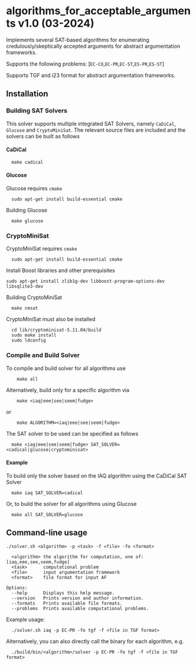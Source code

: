 # algorithms_for_acceptable_arguments v1.0 (03-2024)

Implements several SAT-based algorithms for enumerating credulously/skeptically accepted arguments for abstract argumentation frameworks.

Supports the following problems: [`EC-CO`,`EC-PR`,`EC-ST`,`ES-PR`,`ES-ST`]

Supports TGF and i23 format for abstract argumentation frameworks.


## Installation

### Building SAT Solvers
This solver supports multiple integrated SAT Solvers, namely `CaDiCal`, `Glucose` and `CryptoMiniSat`.
The relevant source files are included and the solvers can be built as follows

#### CaDiCal
```
  make cadical
```

#### Glucose
Glucose requires `cmake`
```
  sudo apt-get install build-essential cmake
```
Building Glucose
```
  make glucose
```

### CryptoMiniSat
CryptoMiniSat requires `cmake`
```
  sudo apt-get install build-essential cmake
```
Install Boost libraries and other prerequisites
```
sudo apt-get install zlib1g-dev libboost-program-options-dev libsqlite3-dev
```

Building CryptoMiniSat
```
  make cmsat
```

CryptoMiniSat must also be installed
```
  cd lib/cryptominisat-5.11.04/build
  sudo make install
  sudo ldconfig
```

### Compile and Build Solver
To compile and build solver for all algorithms use
```
    make all
```

Alternatively, build only for a specific algorithm via
```
    make <iaq|eee|see|seem|fudge>
```
or 
```
    make ALGORITHM=<iaq|eee|see|seem|fudge>
```

The SAT solver to be used can be specified as follows
```
  make <iaq|eee|see|seem|fudge> SAT_SOLVER=<cadical|glucose|cryptominisat>
```

#### Example
To build only the solver based on the IAQ algorithm using the CaDiCal SAT Solver
```
  make iaq SAT_SOLVER=cadical
```
Or, to build the solver for all algorithms using Glucose
```
  make all SAT_SOLVER=glucose
```

## Command-line usage

```
./solver.sh <algorithm> -p <task> -f <file> -fo <format>
  
  <algorithm> the algorithm for computation, one of: [iaq,eee,see,seem,fudge]
  <task>      computational problem
  <file>      input argumentation framework
  <format>    file format for input AF

Options:
  --help      Displays this help message.
  --version   Prints version and author information.
  --formats   Prints available file formats.
  --problems  Prints available computational problems.
```

Example usage:
```
  ./solver.sh iaq -p EC-PR -fo tgf -f <file in TGF format>
```

Alternatively, you can also directly call the binary for each algorithm, e.g.
```
  ./build/bin/<algorithm>/solver -p EC-PR -fo tgf -f <file in TGF format>
```

